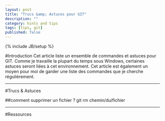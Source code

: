 ```yaml
---
layout: post
title: "Trucs &amp; Astuces pour GIT"
description: ""
category: hints and tips
tags: [tips, git]
published: false
---
```

{% include JB/setup %}

#Introduction
Cet article liste un ensemble de commandes et astuces pour GIT. Comme je travaille la plupart du temps sous Windows, certaines astuces seront liées à cet environnement.
Cet article est également un moyen pour moi de garder une liste des commandes que je cherche régulièrement.

---------------------------------------
#Trucs & Astuces

##comment supprimer un fichier ?
git rm chemin/du/fichier

---------------------------------------
#Ressources